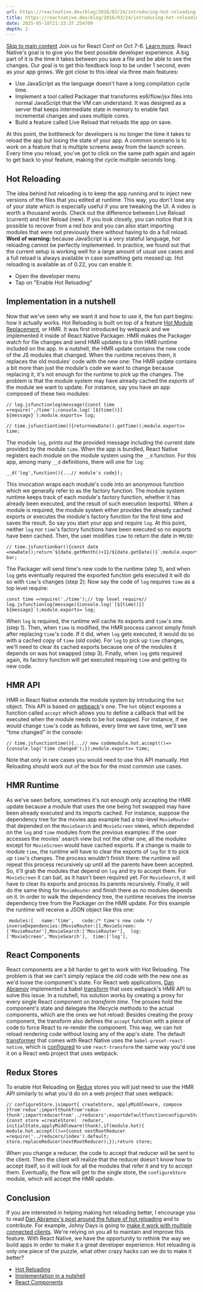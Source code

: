 ```yaml
---
url: https://reactnative.dev/blog/2016/03/24/introducing-hot-reloading
title: https://reactnative.dev/blog/2016/03/24/introducing-hot-reloading
date: 2025-05-10T21:33:37.254709
depth: 2
---
```


[Skip to main content](https://reactnative.dev/blog/2016/03/24/introducing-hot-reloading#__docusaurus_skipToContent_fallback)
Join us for React Conf on Oct 7-8. [Learn more](https://conf.react.dev).
React Native's goal is to give you the best possible developer experience. A big part of it is the time it takes between you save a file and be able to see the changes. Our goal is to get this feedback loop to be under 1 second, even as your app grows.
We got close to this ideal via three main features:
  * Use JavaScript as the language doesn't have a long compilation cycle time.
  * Implement a tool called Packager that transforms es6/flow/jsx files into normal JavaScript that the VM can understand. It was designed as a server that keeps intermediate state in memory to enable fast incremental changes and uses multiple cores.
  * Build a feature called Live Reload that reloads the app on save.


At this point, the bottleneck for developers is no longer the time it takes to reload the app but losing the state of your app. A common scenario is to work on a feature that is multiple screens away from the launch screen. Every time you reload, you've got to click on the same path again and again to get back to your feature, making the cycle multiple-seconds long.
## Hot Reloading[​](https://reactnative.dev/blog/2016/03/24/introducing-hot-reloading#hot-reloading "Direct link to Hot Reloading")
The idea behind hot reloading is to keep the app running and to inject new versions of the files that you edited at runtime. This way, you don't lose any of your state which is especially useful if you are tweaking the UI.
A video is worth a thousand words. Check out the difference between Live Reload (current) and Hot Reload (new).
If you look closely, you can notice that it is possible to recover from a red box and you can also start importing modules that were not previously there without having to do a full reload.
**Word of warning:** because JavaScript is a very stateful language, hot reloading cannot be perfectly implemented. In practice, we found out that the current setup is working well for a large amount of usual use cases and a full reload is always available in case something gets messed up.
Hot reloading is available as of 0.22, you can enable it:
  * Open the developer menu
  * Tap on "Enable Hot Reloading"


## Implementation in a nutshell[​](https://reactnative.dev/blog/2016/03/24/introducing-hot-reloading#implementation-in-a-nutshell "Direct link to Implementation in a nutshell")
Now that we've seen why we want it and how to use it, the fun part begins: how it actually works.
Hot Reloading is built on top of a feature [Hot Module Replacement](https://webpack.js.org/guides/hot-module-replacement/), or HMR. It was first introduced by webpack and we implemented it inside of React Native Packager. HMR makes the Packager watch for file changes and send HMR updates to a thin HMR runtime included on the app.
In a nutshell, the HMR update contains the new code of the JS modules that changed. When the runtime receives them, it replaces the old modules' code with the new one:
The HMR update contains a bit more than just the module's code we want to change because replacing it, it's not enough for the runtime to pick up the changes. The problem is that the module system may have already cached the _exports_ of the module we want to update. For instance, say you have an app composed of these two modules:
```
// log.jsfunctionlog(message){const time =require('./time');console.log(`[${time()}] ${message}`);module.exports= log;
```

```
// time.jsfunctiontime(){returnnewDate().getTime();module.exports= time;
```

The module `log`, prints out the provided message including the current date provided by the module `time`.
When the app is bundled, React Native registers each module on the module system using the `__d` function. For this app, among many `__d` definitions, there will one for `log`:
```
__d('log',function(){...// module's code});
```

This invocation wraps each module's code into an anonymous function which we generally refer to as the factory function. The module system runtime keeps track of each module's factory function, whether it has already been executed, and the result of such execution (exports). When a module is required, the module system either provides the already cached exports or executes the module's factory function for the first time and saves the result.
So say you start your app and require `log`. At this point, neither `log` nor `time`'s factory functions have been executed so no exports have been cached. Then, the user modifies `time` to return the date in `MM/DD`:
```
// time.jsfunctionbar(){const date =newDate();return`${date.getMonth()+1}/${date.getDate()}`;module.exports= bar;
```

The Packager will send time's new code to the runtime (step 1), and when `log` gets eventually required the exported function gets executed it will do so with `time`'s changes (step 2):
Now say the code of `log` requires `time` as a top level require:
```
const time =require('./time');// top level require// log.jsfunctionlog(message){console.log(`[${time()}] ${message}`);module.exports= log;
```

When `log` is required, the runtime will cache its exports and `time`'s one. (step 1). Then, when `time` is modified, the HMR process cannot simply finish after replacing `time`'s code. If it did, when `log` gets executed, it would do so with a cached copy of `time` (old code).
For `log` to pick up `time` changes, we'll need to clear its cached exports because one of the modules it depends on was hot swapped (step 3). Finally, when `log` gets required again, its factory function will get executed requiring `time` and getting its new code.
## HMR API[​](https://reactnative.dev/blog/2016/03/24/introducing-hot-reloading#hmr-api "Direct link to HMR API")
HMR in React Native extends the module system by introducing the `hot` object. This API is based on [webpack](https://webpack.github.io/hot-module-replacement.md)'s one. The `hot` object exposes a function called `accept` which allows you to define a callback that will be executed when the module needs to be hot swapped. For instance, if we would change `time`'s code as follows, every time we save time, we'll see “time changed” in the console:
```
// time.jsfunctiontime(){...// new codemodule.hot.accept(()=>{console.log('time changed');});module.exports= time;
```

Note that only in rare cases you would need to use this API manually. Hot Reloading should work out of the box for the most common use cases.
## HMR Runtime[​](https://reactnative.dev/blog/2016/03/24/introducing-hot-reloading#hmr-runtime "Direct link to HMR Runtime")
As we've seen before, sometimes it's not enough only accepting the HMR update because a module that uses the one being hot swapped may have been already executed and its imports cached. For instance, suppose the dependency tree for the movies app example had a top-level `MovieRouter` that depended on the `MovieSearch` and `MovieScreen` views, which depended on the `log` and `time` modules from the previous examples:
If the user accesses the movies' search view but not the other one, all the modules except for `MovieScreen` would have cached exports. If a change is made to module `time`, the runtime will have to clear the exports of `log` for it to pick up `time`'s changes. The process wouldn't finish there: the runtime will repeat this process recursively up until all the parents have been accepted. So, it'll grab the modules that depend on `log` and try to accept them. For `MovieScreen` it can bail, as it hasn't been required yet. For `MovieSearch`, it will have to clear its exports and process its parents recursively. Finally, it will do the same thing for `MovieRouter` and finish there as no modules depends on it.
In order to walk the dependency tree, the runtime receives the inverse dependency tree from the Packager on the HMR update. For this example the runtime will receive a JSON object like this one:
```
 modules:[   name:'time',   code:/* time's new code */ inverseDependencies:{MovieRouter:[],MovieScreen:['MovieRouter'],MovieSearch:['MovieRouter'],  log:['MovieScreen','MovieSearch'],  time:['log'],
```

## React Components[​](https://reactnative.dev/blog/2016/03/24/introducing-hot-reloading#react-components "Direct link to React Components")
React components are a bit harder to get to work with Hot Reloading. The problem is that we can't simply replace the old code with the new one as we'd loose the component's state. For React web applications, [Dan Abramov](https://twitter.com/dan_abramov) implemented a babel [transform](https://gaearon.github.io/react-hot-loader/) that uses webpack's HMR API to solve this issue. In a nutshell, his solution works by creating a proxy for every single React component on _transform time_. The proxies hold the component's state and delegate the lifecycle methods to the actual components, which are the ones we hot reload:
Besides creating the proxy component, the transform also defines the `accept` function with a piece of code to force React to re-render the component. This way, we can hot reload rendering code without losing any of the app's state.
The default [transformer](https://github.com/facebook/react-native/blob/master/packager/transformer.js#L92-L95) that comes with React Native uses the `babel-preset-react-native`, which is [configured](https://github.com/facebook/react-native/blob/master/babel-preset/configs/hmr.js#L24-L31) to use `react-transform` the same way you'd use it on a React web project that uses webpack.
## Redux Stores[​](https://reactnative.dev/blog/2016/03/24/introducing-hot-reloading#redux-stores "Direct link to Redux Stores")
To enable Hot Reloading on [Redux](https://redux.js.org/) stores you will just need to use the HMR API similarly to what you'd do on a web project that uses webpack:
```
// configureStore.jsimport{ createStore, applyMiddleware, compose }from'redux';importthunkfrom'redux-thunk';importreducerfrom'../reducers';exportdefaultfunctionconfigureStore(initialState){const store =createStore(  reducer,  initialState,applyMiddleware(thunk),if(module.hot){  module.hot.accept(()=>{const nextRootReducer =require('../reducers/index').default;   store.replaceReducer(nextRootReducer);});return store;
```

When you change a reducer, the code to accept that reducer will be sent to the client. Then the client will realize that the reducer doesn't know how to accept itself, so it will look for all the modules that refer it and try to accept them. Eventually, the flow will get to the single store, the `configureStore` module, which will accept the HMR update.
## Conclusion[​](https://reactnative.dev/blog/2016/03/24/introducing-hot-reloading#conclusion "Direct link to Conclusion")
If you are interested in helping making hot reloading better, I encourage you to read [Dan Abramov's post around the future of hot reloading](https://medium.com/@dan_abramov/hot-reloading-in-react-1140438583bf#.jmivpvmz4) and to contribute. For example, Johny Days is going to [make it work with multiple connected clients](https://github.com/facebook/react-native/pull/6179). We're relying on you all to maintain and improve this feature.
With React Native, we have the opportunity to rethink the way we build apps in order to make it a great developer experience. Hot reloading is only one piece of the puzzle, what other crazy hacks can we do to make it better?
  * [Hot Reloading](https://reactnative.dev/blog/2016/03/24/introducing-hot-reloading#hot-reloading)
  * [Implementation in a nutshell](https://reactnative.dev/blog/2016/03/24/introducing-hot-reloading#implementation-in-a-nutshell)
  * [React Components](https://reactnative.dev/blog/2016/03/24/introducing-hot-reloading#react-components)



